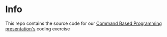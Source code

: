 # Info
This repo contains the source code for our [Command Based Programming presentation's](https://docs.google.com/presentation/d/17sVN2kgN3j77AoxTOjPjRMaxUBFc7HlpB3gVbkKOEAU) coding exercise
